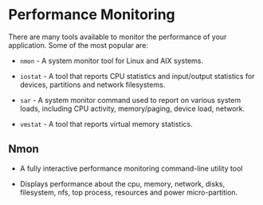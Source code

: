 # Performance Monitoring

There are many tools available to monitor the performance of your application. Some of the most popular are:

- `nmon` - A system monitor tool for Linux and AIX systems.

- `iostat` - A tool that reports CPU statistics and input/output statistics for devices, partitions and network filesystems.

- `sar` - A system monitor command used to report on various system loads, including CPU activity, memory/paging, device load, network.

- `vmstat` - A tool that reports virtual memory statistics.

## Nmon

- A fully interactive performance monitoring command-line utility tool

- Displays performance about the cpu, memory, network, disks, filesystem, nfs, top process, resources and power micro-partition.
